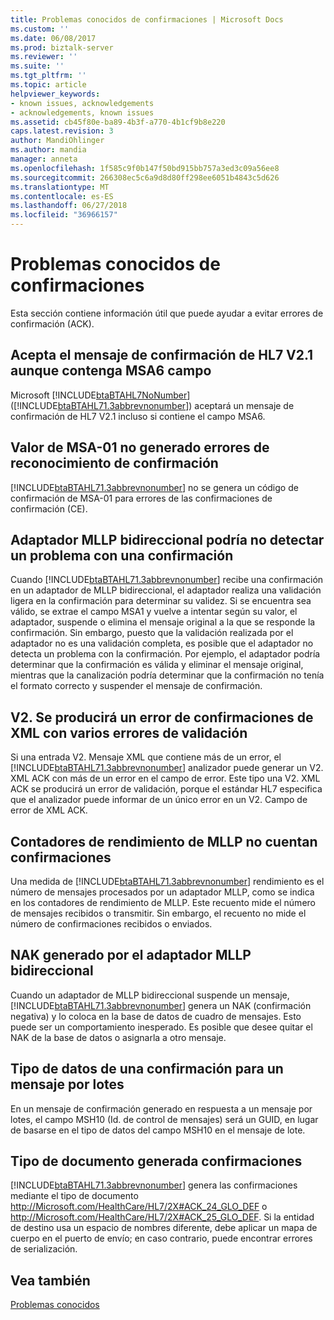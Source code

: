 ```yaml
---
title: Problemas conocidos de confirmaciones | Microsoft Docs
ms.custom: ''
ms.date: 06/08/2017
ms.prod: biztalk-server
ms.reviewer: ''
ms.suite: ''
ms.tgt_pltfrm: ''
ms.topic: article
helpviewer_keywords:
- known issues, acknowledgements
- acknowledgements, known issues
ms.assetid: cb45f80e-ba89-4b3f-a770-4b1cf9b8e220
caps.latest.revision: 3
author: MandiOhlinger
ms.author: mandia
manager: anneta
ms.openlocfilehash: 1f585c9f0b147f50bd915bb757a3ed3c09a56ee8
ms.sourcegitcommit: 266308ec5c6a9d8d80ff298ee6051b4843c5d626
ms.translationtype: MT
ms.contentlocale: es-ES
ms.lasthandoff: 06/27/2018
ms.locfileid: "36966157"
---
```

# <a name="acknowledgments-known-issues"></a>Problemas conocidos de confirmaciones
Esta sección contiene información útil que puede ayudar a evitar errores de confirmación (ACK).  
  
## <a name="hl7-v21-acknowledgment-message-accepted-even-if-it-contains-msa6-field"></a>Acepta el mensaje de confirmación de HL7 V2.1 aunque contenga MSA6 campo  
 Microsoft [!INCLUDE[btaBTAHL7NoNumber](../../includes/btabtahl7nonumber-md.md)] ([!INCLUDE[btaBTAHL71.3abbrevnonumber](../../includes/btabtahl71-3abbrevnonumber-md.md)]) aceptará un mensaje de confirmación de HL7 V2.1 incluso si contiene el campo MSA6.  
  
## <a name="msa-01-value-not-generated-for-commit-acknowledgment-errors"></a>Valor de MSA-01 no generado errores de reconocimiento de confirmación  
 [!INCLUDE[btaBTAHL71.3abbrevnonumber](../../includes/btabtahl71-3abbrevnonumber-md.md)] no se genera un código de confirmación de MSA-01 para errores de las confirmaciones de confirmación (CE).  
  
## <a name="two-way-mllp-adapter-might-not-detect-a-problem-with-an-ack"></a>Adaptador MLLP bidireccional podría no detectar un problema con una confirmación  
 Cuando [!INCLUDE[btaBTAHL71.3abbrevnonumber](../../includes/btabtahl71-3abbrevnonumber-md.md)] recibe una confirmación en un adaptador de MLLP bidireccional, el adaptador realiza una validación ligera en la confirmación para determinar su validez. Si se encuentra sea válido, se extrae el campo MSA1 y vuelve a intentar según su valor, el adaptador, suspende o elimina el mensaje original a la que se responde la confirmación. Sin embargo, puesto que la validación realizada por el adaptador no es una validación completa, es posible que el adaptador no detecta un problema con la confirmación. Por ejemplo, el adaptador podría determinar que la confirmación es válida y eliminar el mensaje original, mientras que la canalización podría determinar que la confirmación no tenía el formato correcto y suspender el mensaje de confirmación.  
  
## <a name="v2xml-acks-with-multiple-errors-will-fail-validation"></a>V2. Se producirá un error de confirmaciones de XML con varios errores de validación  
 Si una entrada V2. Mensaje XML que contiene más de un error, el [!INCLUDE[btaBTAHL71.3abbrevnonumber](../../includes/btabtahl71-3abbrevnonumber-md.md)] analizador puede generar un V2. XML ACK con más de un error en el campo de error. Este tipo una V2. XML ACK se producirá un error de validación, porque el estándar HL7 especifica que el analizador puede informar de un único error en un V2. Campo de error de XML ACK.  
  
## <a name="mllp-performance-counters-do-not-count-acks"></a>Contadores de rendimiento de MLLP no cuentan confirmaciones  
 Una medida de [!INCLUDE[btaBTAHL71.3abbrevnonumber](../../includes/btabtahl71-3abbrevnonumber-md.md)] rendimiento es el número de mensajes procesados por un adaptador MLLP, como se indica en los contadores de rendimiento de MLLP. Este recuento mide el número de mensajes recibidos o transmitir. Sin embargo, el recuento no mide el número de confirmaciones recibidos o enviados.  
  
## <a name="nak-generated-by-two-way-mllp-adapter"></a>NAK generado por el adaptador MLLP bidireccional  
 Cuando un adaptador de MLLP bidireccional suspende un mensaje, [!INCLUDE[btaBTAHL71.3abbrevnonumber](../../includes/btabtahl71-3abbrevnonumber-md.md)] genera un NAK (confirmación negativa) y lo coloca en la base de datos de cuadro de mensajes. Esto puede ser un comportamiento inesperado. Es posible que desee quitar el NAK de la base de datos o asignarla a otro mensaje.  
  
## <a name="data-type-of-an-ack-to-a-batch-message"></a>Tipo de datos de una confirmación para un mensaje por lotes  
 En un mensaje de confirmación generado en respuesta a un mensaje por lotes, el campo MSH10 (Id. de control de mensajes) será un GUID, en lugar de basarse en el tipo de datos del campo MSH10 en el mensaje de lote.  
  
## <a name="generated-acknowledgments-doc-type"></a>Tipo de documento generada confirmaciones  
 [!INCLUDE[btaBTAHL71.3abbrevnonumber](../../includes/btabtahl71-3abbrevnonumber-md.md)] genera las confirmaciones mediante el tipo de documento http://Microsoft.com/HealthCare/HL7/2X#ACK_24_GLO_DEF o http://Microsoft.com/HealthCare/HL7/2X#ACK_25_GLO_DEF. Si la entidad de destino usa un espacio de nombres diferente, debe aplicar un mapa de cuerpo en el puerto de envío; en caso contrario, puede encontrar errores de serialización.  
  
## <a name="see-also"></a>Vea también  
 [Problemas conocidos](../../adapters-and-accelerators/accelerator-hl7/known-issues1.md)
